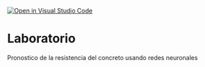 [![Open in Visual Studio Code](https://classroom.github.com/assets/open-in-vscode-c66648af7eb3fe8bc4f294546bfd86ef473780cde1dea487d3c4ff354943c9ae.svg)](https://classroom.github.com/online_ide?assignment_repo_id=9320329&assignment_repo_type=AssignmentRepo)
# Laboratorio
Pronostico de la resistencia del concreto usando redes neuronales
